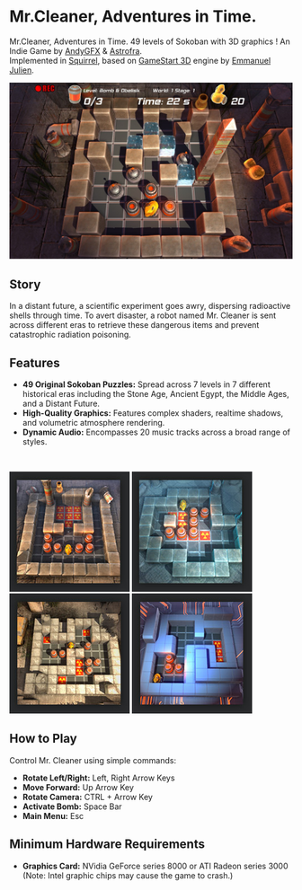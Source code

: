 # Mr.Cleaner, Adventures in Time.

Mr.Cleaner, Adventures in Time. 49 levels of Sokoban with 3D graphics ! An Indie Game by [AndyGFX](https://github.com/AndyGFX) &amp; [Astrofra](https://github.com/astrofra). <br>
Implemented in [Squirrel](https://github.com/albertodemichelis/squirrel), based on [GameStart 3D](https://www.youtube.com/@GameStart3D/videos) engine by [Emmanuel Julien](https://github.com/ejulien/).

![screenshot](img/screen_04.jpg)


## Story

In a distant future, a scientific experiment goes awry, dispersing radioactive shells through time. To avert disaster, a robot named Mr. Cleaner is sent across different eras to retrieve these dangerous items and prevent catastrophic radiation poisoning.

## Features

- **49 Original Sokoban Puzzles:** Spread across 7 levels in 7 different historical eras including the Stone Age, Ancient Egypt, the Middle Ages, and a Distant Future.
- **High-Quality Graphics:** Features complex shaders, realtime shadows, and volumetric atmosphere rendering.
- **Dynamic Audio:** Encompasses 20 music tracks across a broad range of styles.

<br>

![Preview 1](img/thumb_era_01.jpg)
![Preview 2](img/thumb_era_02.jpg)
![Preview 3](img/thumb_era_03.jpg)
![Preview 4](img/thumb_era_04.jpg)

## How to Play

Control Mr. Cleaner using simple commands:
- **Rotate Left/Right:** Left, Right Arrow Keys
- **Move Forward:** Up Arrow Key
- **Rotate Camera:** CTRL + Arrow Key
- **Activate Bomb:** Space Bar
- **Main Menu:** Esc

## Minimum Hardware Requirements

- **Graphics Card:** NVidia GeForce series 8000 or ATI Radeon series 3000 (Note: Intel graphic chips may cause the game to crash.)
